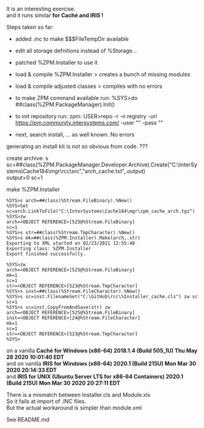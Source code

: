 It is an interesting exercise.  
and it runs similar __for Caché and IRIS !__   

Steps taken so far:  
- added .inc to make $$$FileTempDir available 
- edit all storage defnitions instead of %Storage...
- patched %ZPM.Installer to use it  
- load & compile %ZPM.Installer > creates a bunch of missing modules  
- load & compile adjusted classes > compiles with no errors   
    
- to make ZPM command available run: %SYS>do ##class(%ZPM.PackageManager).Init()  
- to init repository run: zpm: USER>repo -r -n registry -url https://pm.community.intersystems.com/ -user "" -pass ""   
- next, search install, ... as well known. No errors  

generating an install kit is not so obvious from code.  ???   

create archive: s sc=##class(%ZPM.PackageManager.Developer.Archive).Create("C:\InterSystems\Cache184\mgr\rcc\src\","arch_cache.txt",.output)  
output=0   sc=1

make %ZPM.Installer
~~~
%SYS>s arch=##class(%Stream.FileBinary).%New()
%SYS>Set sc=arch.LinkToFile("C:\InterSystems\Cache184\mgr\zpm_cache_arch.tgz")
%SYS>zw
arch=<OBJECT REFERENCE>[525@%Stream.FileBinary]
sc=1
%SYS>s str=##class(%Stream.TmpCharacter).%New()
%SYS>s mk=##class(%ZPM.Installer).Make(arch,.str)
Exporting to XML started on 02/23/2021 12:55:48
Exporting class: %ZPM.Installer
Export finished successfully.
 
%SYS>zw
arch=<OBJECT REFERENCE>[525@%Stream.FileBinary]
mk=1
sc=1
str=<OBJECT REFERENCE>[523@%Stream.TmpCharacter]
%SYS>s inst=##class(%Stream.FileCharacter).%New()
%SYS>s sc=inst.FilenameSet("C:\GitHub\rcc\%Installer_cache.cls") zw sc
sc=1
%SYS>s sc=inst.CopyFromAndSave(str) zw
arch=<OBJECT REFERENCE>[525@%Stream.FileBinary]
inst=<OBJECT REFERENCE>[24@%Stream.FileCharacter]
mk=1
sc=1
str=<OBJECT REFERENCE>[523@%Stream.TmpCharacter]
%SYS>
~~~

on a vanilla __Caché for Windows (x86-64) 2018.1.4 (Build 505_1U) Thu May 28 2020 10:01:40 EDT__     
and on vanilla __IRIS for Windows (x86-64) 2020.1 (Build 215U) Mon Mar 30 2020 20:14:33 EDT__  
and __IRIS for UNIX (Ubuntu Server LTS for x86-64 Containers) 2020.1 (Build 215U) Mon Mar 30 2020 20:27:11 EDT__  

There is a mismatch between Installer.cls and Module.xls   
So it fails at import of .INC files.   
But the actual workaround is simpler than module.xml  

See README.md

